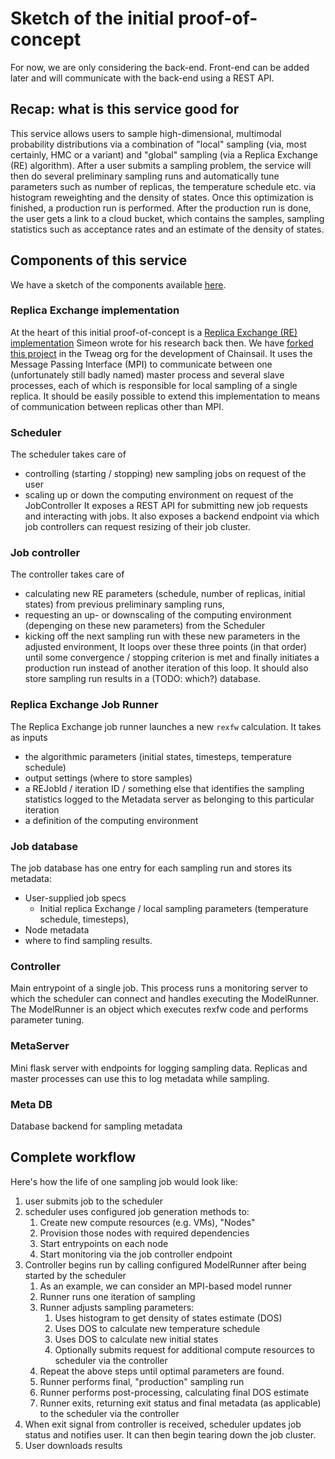 # Sketch of the initial proof-of-concept

For now, we are only considering the back-end. Front-end can be added later and will communicate with the back-end using a REST API.

## Recap: what is this service good for
This service allows users to sample high-dimensional, multimodal probability distributions via a combination of "local" sampling (via, most certainly, HMC or a variant) and "global" sampling (via a Replica Exchange (RE) algorithm).
After a user submits a sampling problem, the service will then do several preliminary sampling runs and automatically tune parameters such as number of replicas, the temperature schedule etc. via histogram reweighting and the density of states.
Once this optimization is finished, a production run is performed.
After the production run is done, the user gets a link to a cloud bucket, which contains the samples, sampling statistics such as acceptance rates and an estimate of the density of states.

## Components of this service
We have a sketch of the components available [here](/images/service_architecture.png).

### Replica Exchange implementation
At the heart of this initial proof-of-concept is a [Replica Exchange (RE) implementation](https://github.com/simeoncarstens/rexfw/tree/py3) Simeon wrote for his research back then. We have [forked this project](https://github.com/tweag/rexfw/tree/resaas) in the Tweag org for the development of Chainsail.
It uses the Message Passing Interface (MPI) to communicate between one (unfortunately still badly named) master process and several slave processes, each of which is responsible for local sampling of a single replica.
It should be easily possible to extend this implementation to means of communication between replicas other than MPI.

### Scheduler
The scheduler takes care of
- controlling (starting / stopping) new sampling jobs on request of the user
- scaling up or down the computing environment on request of the JobController
It exposes a REST API for submitting new job requests and interacting with jobs. It also exposes a backend endpoint via which job controllers can request resizing of their job cluster.

### Job controller
The controller takes care of
- calculating new RE parameters (schedule, number of replicas, initial states) from previous preliminary sampling runs,
- requesting an up- or downscaling of the computing environment (depenging on these new parameters) from the Scheduler
- kicking off the next sampling run with these new parameters in the adjusted environment,
It loops over these three points (in that order) until some convergence / stopping criterion is met and finally initiates a production run instead of another iteration of this loop. It should also store sampling run results in a (TODO: which?) database.

### Replica Exchange Job Runner
The Replica Exchange job runner launches a new `rexfw` calculation. It takes as inputs
- the algorithmic parameters (initial states, timesteps, temperature schedule)
- output settings (where to store samples)
- a REJobId / iteration ID / something else that identifies the sampling statistics logged to the Metadata server as belonging to this particular iteration
- a definition of the computing environment

### Job database
The job database has one entry for each sampling run and stores its metadata:
- User-supplied job specs
  - Initial replica Exchange / local sampling parameters (temperature schedule, timesteps),
- Node metadata
- where to find sampling results.

### Controller
Main entrypoint of a single job. This process runs a monitoring server to which the scheduler can connect and handles executing the ModelRunner. The ModelRunner is an object which executes rexfw code and performs parameter tuning.

### MetaServer
Mini flask server with endpoints for logging sampling data. Replicas and master processes can use this to log metadata while sampling.

### Meta DB
Database backend for sampling metadata


## Complete workflow
Here's how the life of one sampling job would look like:
1. user submits job to the scheduler
1. scheduler uses configured job generation methods to:
   1. Create new compute resources (e.g. VMs), "Nodes"
   1. Provision those nodes with required dependencies
   1. Start entrypoints on each node
   1. Start monitoring via the job controller endpoint
1. Controller begins run by calling configured ModelRunner after being started by the scheduler
   1. As an example, we can consider an MPI-based model runner
   1. Runner runs one iteration of sampling
   1. Runner adjusts sampling parameters:
      1. Uses histogram to get density of states estimate (DOS)
      1. Uses DOS to calculate new temperature schedule
      1. Uses DOS to calculate new initial states
      1. Optionally submits request for additional compute resources to scheduler via the controller
   1. Repeat the above steps until optimal parameters are found.
   1. Runner performs final, "production" sampling run
   1. Runner performs post-processing, calculating final DOS estimate
   1. Runner exits, returning exit status and final metadata (as applicable) to the scheduler via the controller
1. When exit signal from controller is received, scheduler updates job status and notifies user. It can then begin tearing down the job cluster.
1. User downloads results
